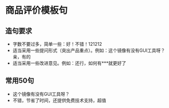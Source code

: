 # 商品评价模板句

## 造句要求

* 字数不要过多，简单一些：好！不错！121212  
* 适当采用一些提问形式（突出产品重点）。例如：这个镜像有没有GUI工具呀？亲，有的  
* 适当采用一些改进意见。例如：还行，如何有***就更好了  

## 常用50句

* 这个镜像有没有GUI工具呀？
* 不错，节省了时间，还提供免费技术支持，超值
